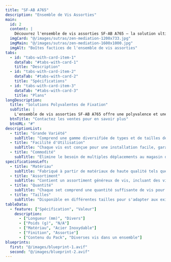 ```yaml
---
title: "SF-AB A765"
description: "Ensemble de Vis Assorties"
main:
  id: 2
  content: |
    Découvrez l'ensemble de vis assorties SF-AB A765 – la solution ultime pour vos besoins de fixation. Ce set complet comprend une grande variété de vis soigneusement sélectionnées pour aborder divers projets avec facilité et précision.
  imgCard: "@/images/sutras/zen-mediation-1200x733.jpg"
  imgMain: "@/images/sutras/zen-mediation-1600x1000.jpg"
  imgAlt: "Boîtes factices de l'ensemble de vis assorties"
tabs:
  - id: "tabs-with-card-item-1"
    dataTab: "#tabs-with-card-1"
    title: "Description"
  - id: "tabs-with-card-item-2"
    dataTab: "#tabs-with-card-2"
    title: "Spécifications"
  - id: "tabs-with-card-item-3"
    dataTab: "#tabs-with-card-3"
    title: "Plans"
longDescription:
  title: "Solutions Polyvalentes de Fixation"
  subTitle: |
    L'ensemble de vis assorties SF-AB A765 offre une polyvalence et une commodité inégalées, ce qui en fait le choix idéal pour les amateurs de bricolage et les professionnels. Avec une sélection complète de vis, vous aurez toujours le bon élément de fixation pour chaque tâche.
  btnTitle: "Contactez les ventes pour en savoir plus"
  btnURL: "#"
descriptionList:
  - title: "Grande Variété"
    subTitle: "Comprend une gamme diversifiée de types et de tailles de vis pour s'adapter à diverses applications et matériaux."
  - title: "Facilité d'Utilisation"
    subTitle: "Chaque vis est conçue pour une installation facile, garantissant une fixation sans tracas à chaque fois."
  - title: "Commodité"
    subTitle: "Élimine le besoin de multiples déplacements au magasin de bricolage, économisant temps et effort sur vos projets."
specificationsLeft:
  - title: "Matériau"
    subTitle: "Fabriqué à partir de matériaux de haute qualité tels que l'acier inoxydable, assurant durabilité et résistance à la corrosion."
  - title: "Assortiment"
    subTitle: "Contient un assortiment généreux de vis, incluant des vis à bois, des vis mécaniques, et des vis pour tôle."
  - title: "Quantité"
    subTitle: "Chaque set comprend une quantité suffisante de vis pour gérer une large gamme de projets et de tâches."
  - title: "Tailles"
    subTitle: "Disponible en différentes tailles pour s'adapter aux exigences de divers projets, assurant compatibilité et polyvalence."
tableData:
  - feature: ["Spécification", "Valeur"]
    description:
      - ["Longueur (mm)", "Divers"]
      - ["Poids (g)", "N/A"]
      - ["Matériau", "Acier Inoxydable"]
      - ["Finition", "Assortie"]
      - ["Contenu du Pack", "Diverses vis dans un ensemble"]
blueprints:
  first: "@/images/blueprint-1.avif"
  second: "@/images/blueprint-2.avif"
---
```

